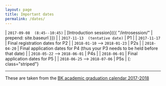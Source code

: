 ```yaml
---
layout: page
title: Important dates
permalink: /dates/
---
```



| `2017-09-08  (8:45--10:45)`    | [Introduction session]({{ "/introsession/" | prepend: site.baseurl }}) |
| `2017-11-13  (tentative date)` | P1   |
| `2017-11-17`                   | Final registration dates for P2 |
| `2018-01-10` --> `2018-01-23`  | P2s |
| `2018-04-20`                   | Final application dates for P4 (thus your P3 needs to be held before that date) |
| `2018-05-22` --> `2018-06-01`  | P4s |
| `2018-06-01`                   | Final application dates for P5 |
| `2018-06-25` --> `2018-07-06`  | P5s |
{: class="striped"}

- - -

These are taken from the [BK academic graduation calendar 2017-2018](Jaarkalender_afstuderen_2017-2018.pdf) 

<!-- (http://studenten.tudelft.nl/fileadmin/Files/studentenportal/os/BKspecifiek/Jaarkalender_2016-2017_def_afstuderen.pdf). -->



